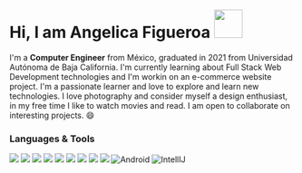 # Hi, I am Angelica Figueroa <img  src="https://user-images.githubusercontent.com/57752459/129292732-0ab2b276-2918-4b01-b815-0c3ea240016c.gif" width="50px">


<!--
**angelicaf13/angelicaf13** is a ✨ _special_ ✨ repository because its `README.md` (this file) appears on your GitHub profile.
--->

I'm a <b>Computer Engineer</b> from México, graduated in 2021 from Universidad Autónoma de Baja California. I'm currently learning about Full Stack Web Development technologies and I'm workin on an e-commerce website project. I'm a passionate learner and love to explore and learn new technologies. I love photography and consider myself a design enthusiast, in my free time I like to watch movies and read. I am open to collaborate on interesting projects. 😄

### Languages & Tools
<img src="http://img.shields.io/badge/-Java-F89820?style=flat&logo=java&logoColor=white"> <img src="https://img.shields.io/badge/-C%20&%20C++-659ad2?style=flat&logo=c%2B%2B&logoColor=ffffff"> <img src="https://img.shields.io/badge/-JavaScript-eed718?style=flat&logo=javascript&logoColor=ffffff"> <img src = "https://img.shields.io/badge/-HTML5-E34F26?style=flat&logo=html5&logoColor=white"> <img src = "https://img.shields.io/badge/-CSS3-1572B6?style=flat&logo=css3&logoColor=white"> <img src="https://img.shields.io/badge/-Express.js-787878?style=flat"> <img src="https://img.shields.io/badge/-Node.js-3C873A?style=flat&logo=Node.js&logoColor=white"> <img src="http://img.shields.io/badge/-VS%20Code-007ACC?style=flat&logo=visual%20studio%20code&logoColor=white"> <img src="https://img.shields.io/badge/-Python-black?style=flat&logo=python&logoColor=white"> ![Android](https://img.shields.io/badge/-Android-000000?style=flat&logo=android)
![IntellIJ](https://img.shields.io/badge/-IntellIJ%20IDEA-000000?style=flat&logo=intellij%20idea)


